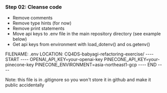 ### Step 02: Cleanse code

- Remove comments
- Remove type hints (for now)
- Remove print statements
- Move api keys to .env file in the main repository directory (see example below)
- Get api keys from environment with load_dotenv() and os.getenv()


FILENAME: .env LOCATION: CQ4DS-babyagi-refactoring-exercise/
---- START ----
OPENAI_API_KEY=your-openai-key
PINECONE_API_KEY=your-pinecone-key
PINECONE_ENVIRONMENT=asia-northeast1-gcp
---- END ----

Note: this file is in .gitignore so you won't store it in github and make it public accidentally
